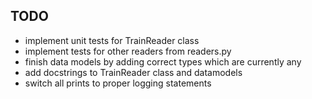 ## TODO
- implement unit tests for TrainReader class
- implement tests for other readers from readers.py
- finish data models by adding correct types which are currently any
- add docstrings to TrainReader class and datamodels
- switch all prints to proper logging statements